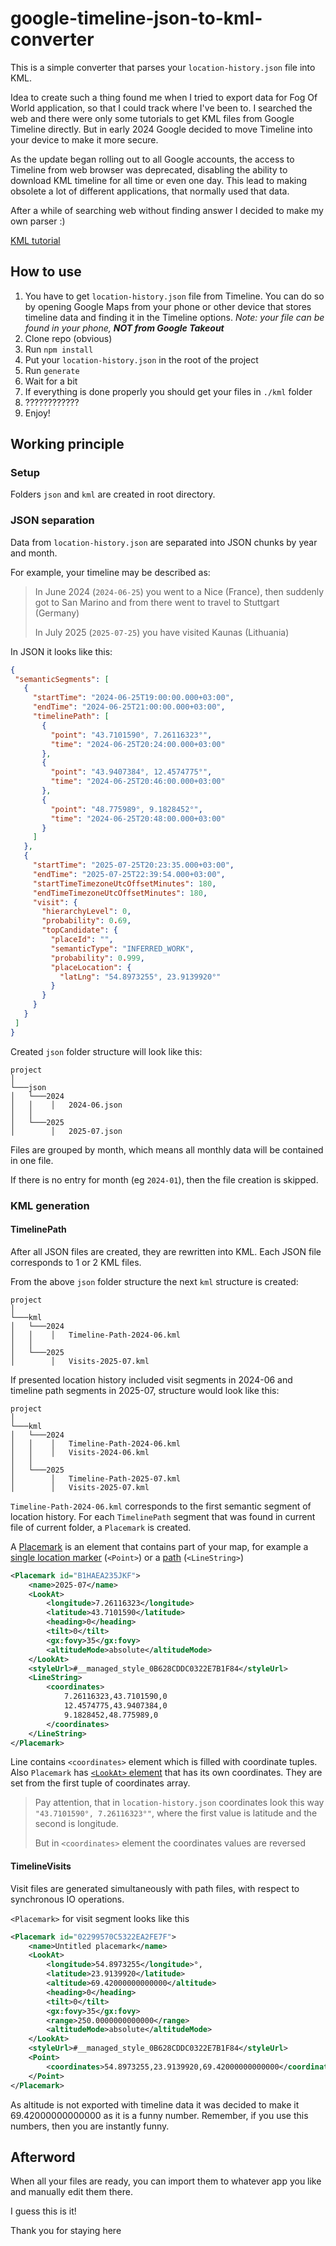 # google-timeline-json-to-kml-converter

This is a simple converter that parses your `location-history.json` file into KML.

Idea to create such a thing found me when I tried to export data for
Fog Of World application, so that I could track where I've been to.
I searched the web and there were only some tutorials to get KML
files from Google Timeline directly. 
But in early 2024 Google decided to move Timeline into your device to make it more secure.

As the update began rolling out to all Google accounts, 
the access to Timeline from web browser was deprecated,
disabling the ability to download KML timeline for all time or even one day. 
This lead to making obsolete a lot of different applications,
that normally used that data.

After a while of searching web without finding answer I decided to make my own parser :)

[KML tutorial](https://developers.google.com/kml/documentation/kml_tut)

## How to use

1. You have to get `location-history.json` file from Timeline.
You can do so by opening Google Maps from your phone 
or other device that stores timeline data and finding it in the Timeline options.
*Note: your file can be found in your phone, **NOT from Google Takeout***
2. Clone repo (obvious)
3. Run `npm install`
4. Put your `location-history.json` in the root of the project
5. Run `generate`
6. Wait for a bit
7. If everything is done properly you should get your files in `./kml` folder
8. ????????????
9. Enjoy!

## Working principle

### Setup

Folders `json` and `kml` are created in root directory.

### JSON separation

Data from `location-history.json` are separated into JSON chunks by year and month.

For example, your timeline may be described as:

> In June 2024 (`2024-06-25`) you went to a Nice (France), then suddenly got to San Marino 
and from there went to travel to Stuttgart (Germany)
> 
> In July 2025 (`2025-07-25`) you have visited Kaunas (Lithuania)

In JSON it looks like this:

 ```json
{
  "semanticSegments": [
    {
      "startTime": "2024-06-25T19:00:00.000+03:00",
      "endTime": "2024-06-25T21:00:00.000+03:00",
      "timelinePath": [
        {
          "point": "43.7101590°, 7.26116323°",
          "time": "2024-06-25T20:24:00.000+03:00"
        },
        {
          "point": "43.9407384°, 12.4574775°",
          "time": "2024-06-25T20:46:00.000+03:00"
        },
        {
          "point": "48.775989°, 9.1828452°",
          "time": "2024-06-25T20:48:00.000+03:00"
        }
      ]
    },
    {
      "startTime": "2025-07-25T20:23:35.000+03:00",
      "endTime": "2025-07-25T22:39:54.000+03:00",
      "startTimeTimezoneUtcOffsetMinutes": 180,
      "endTimeTimezoneUtcOffsetMinutes": 180,
      "visit": {
        "hierarchyLevel": 0,
        "probability": 0.69,
        "topCandidate": {
          "placeId": "",
          "semanticType": "INFERRED_WORK",
          "probability": 0.999,
          "placeLocation": {
            "latLng": "54.8973255°, 23.9139920°"
          }
        }
      }
    }
  ]
}
```

Created `json` folder structure will look like this:
```
project 
│
└───json
│   └───2024
│   │    │   2024-06.json
│   │
│   └───2025
│        │   2025-07.json
```
Files are grouped by month, which means all monthly data will be contained in one file.

If there is no entry for month (eg `2024-01`), then the file creation is skipped. 

### KML generation 

#### TimelinePath

After all JSON files are created, they are rewritten into KML.
Each JSON file corresponds to 1 or 2 KML files.

From the above `json` folder structure the next `kml` structure is created:

```
project 
│
└───kml
│   └───2024
│   │    │   Timeline-Path-2024-06.kml
│   │
│   └───2025
│        │   Visits-2025-07.kml
```
If presented location history included visit segments in 2024-06
and timeline path segments in 2025-07, structure would look like this:

```
project 
│
└───kml
│   └───2024
│   │    │   Timeline-Path-2024-06.kml
│   │    │   Visits-2024-06.kml
│   │
│   └───2025
│        │   Timeline-Path-2025-07.kml
│        │   Visits-2025-07.kml
```

`Timeline-Path-2024-06.kml` corresponds to the first semantic segment of location history.
For each `TimelinePath` segment that was found in current file of current folder,
a `Placemark` is created.

A [Placemark](https://developers.google.com/kml/documentation/kmlreference#placemark)
is an element that contains part of your map,
for example a 
[single location marker](https://developers.google.com/kml/documentation/kmlreference#point)
(`<Point>`) or a 
[path](https://developers.google.com/kml/documentation/kmlreference#linestring)
(`<LineString>`)


```xml
<Placemark id="B1HAEA235JKF">
    <name>2025-07</name>
    <LookAt>
        <longitude>7.26116323</longitude>
        <latitude>43.7101590</latitude>
        <heading>0</heading>
        <tilt>0</tilt>
        <gx:fovy>35</gx:fovy>
        <altitudeMode>absolute</altitudeMode>
    </LookAt>
    <styleUrl>#__managed_style_0B628CDDC0322E7B1F84</styleUrl>
    <LineString>
        <coordinates>
            7.26116323,43.7101590,0 
            12.4574775,43.9407384,0
            9.1828452,48.775989,0
        </coordinates>
    </LineString>
</Placemark>
```
Line contains `<coordinates>` element which is filled with coordinate tuples.
Also `Placemark` has 
[`<LookAt>` element](https://developers.google.com/kml/documentation/kmlreference#lookat)
that has its own coordinates. 
They are set from the first tuple of coordinates array. 

> Pay attention, that in `location-history.json`
> coordinates look this way `"43.7101590°, 7.26116323°"`, where the first value is
> latitude and the second is longitude.
> 
> But in `<coordinates>` element the coordinates values are reversed

#### TimelineVisits

Visit files are generated simultaneously with path files,
with respect to synchronous IO operations.

`<Placemark>` for visit segment looks like this 

```xml
<Placemark id="02299570C5322EA2FE7F">
    <name>Untitled placemark</name>
    <LookAt>
        <longitude>54.8973255</longitude>°, 
        <latitude>23.9139920</latitude>
        <altitude>69.42000000000000</altitude>
        <heading>0</heading>
        <tilt>0</tilt>
        <gx:fovy>35</gx:fovy>
        <range>250.0000000000000</range>
        <altitudeMode>absolute</altitudeMode>
    </LookAt>
    <styleUrl>#__managed_style_0B628CDDC0322E7B1F84</styleUrl>
    <Point>
        <coordinates>54.8973255,23.9139920,69.42000000000000</coordinates>
    </Point>
</Placemark>
```

As altitude is not exported with timeline data it was decided to make it
69.42000000000000 as it is a funny number. Remember, if you use this numbers,
then you are instantly funny.

## Afterword

When all your files are ready, you can import them to whatever app you like
and manually edit them there.

I guess this is it! 

Thank you for staying here